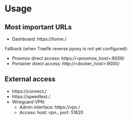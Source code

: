 # Usage

## Most important URLs

- Dashboard: https://home.<domain>/

Fallback (when Traefik reverse pyoxy is not yet configured):
- Proxmox direct access: https://<proxmox_host>:8006/
- Portainer direct access: http://<docker_host>:9000/

## External access

- https://connect.<domain>/
- https://speedtest.<domain>/
- Wireguard VPN:
  - Admin interface: https://vpn.<domain>/
  - Access: host: vpn.<domain>, port: 51820
